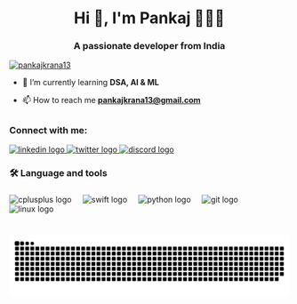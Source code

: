<h1 align="center">Hi 👋, I'm Pankaj 👨🏻‍💻 </h1>
<h3 align="center">A passionate developer from India</h3>

<p align="left"> <a href="https://twitter.com/pankajkrana13" target="blank"><img src="https://img.shields.io/twitter/follow/pankajkrana13?logo=twitter&style=for-the-badge" alt="pankajkrana13" /></a> </p>


- 🌱 I’m currently learning **DSA, AI & ML**

- 📫 How to reach me **pankajkrana13@gmail.com**

##

<h3 align="left">Connect with me:</h3>
<p align="left">
<div align="left">
  <a href="https://www.linkedin.com/in/pankajkrana" target="_blank">
    <img src="https://img.shields.io/static/v1?message=LinkedIn&logo=linkedin&label=&color=0077B5&logoColor=white&labelColor=&style=for-the-badge" height="35" alt="linkedin logo"  />
  </a>
  <a href="https://x.com/PANKAJKRANA13?t=kcXSkUpnYn6vYDzE-vAYDw&s=09" target="_blank">
    <img src="https://img.shields.io/static/v1?message=Twitter&logo=twitter&label=&color=1DA1F2&logoColor=white&labelColor=&style=for-the-badge" height="35" alt="twitter logo"  />
  </a>
  <a href="https://discordapp.com/users/791273354706944038" target="_blank">
    <img src="https://img.shields.io/static/v1?message=Discord&logo=discord&label=&color=7289DA&logoColor=white&labelColor=&style=for-the-badge" height="35" alt="discord logo"  />
  </a>
</div>

<h3 align="left">🛠 Language and tools</h3>

###
<p>
<div align="left">
  <img src="https://cdn.jsdelivr.net/gh/devicons/devicon/icons/cplusplus/cplusplus-original.svg" height="40" alt="cplusplus logo"  />
  <img width="12" />
  <img src="https://cdn.jsdelivr.net/gh/devicons/devicon/icons/swift/swift-original.svg" height="40" alt="swift logo"  />
  <img width="12" />
  <img src="https://cdn.jsdelivr.net/gh/devicons/devicon/icons/python/python-original.svg" height="40" alt="python logo"  />
  <img width="12" />
  <img src="https://cdn.jsdelivr.net/gh/devicons/devicon/icons/git/git-original.svg" height="40" alt="git logo"  />
  <img width="12" />
  <img src="https://cdn.jsdelivr.net/gh/devicons/devicon/icons/linux/linux-original.svg" height="40" alt="linux logo"  />
</div></p>

###

<br clear="both">

<img src="https://raw.githubusercontent.com/PankajKrana/PankajKrana/output/snake.svg" alt="Snake animation" />



